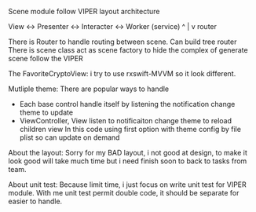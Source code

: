 


Scene module follow VIPER layout architecture

View <-> Presenter <-> Interacter <-> Worker (service)
           ^
           |
           v
           router
           
 There is Router to handle routing between scene. Can build tree router
 There is scene class act as scene factory to hide the complex of generate scene follow the VIPER
 
The FavoriteCryptoView: i try to use rxswift-MVVM so it look different.

Mutliple theme: There are popular ways to handle 
- Each base control handle itself by listening the notification change theme to update 
- ViewController, View listen to notificaiton change theme to reload children view
 In this code using first option with theme config by file plist so can update on demand
 
 About the layout: Sorry for my BAD layout, i not good at design, to make it look good will
 take much time but i need finish soon to back to tasks from team.

 About unit test: Because limit time, i just focus on write unit test for VIPER module. With me unit test permit
 double code, it should be separate for easier to handle.
